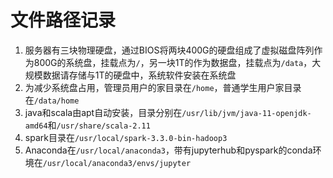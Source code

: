 # 文件路径记录
1. 服务器有三块物理硬盘，通过BIOS将两块400G的硬盘组成了虚拟磁盘阵列作为800G的系统盘，挂载点为`/`，另一块1T的作为数据盘，挂载点为`/data`，大规模数据请存储与1T的硬盘中，系统软件安装在系统盘
2. 为减少系统盘占用，管理员用户的家目录在`/home`，普通学生用户家目录在`/data/home`
3. java和scala由apt自动安装，目录分别在`/usr/lib/jvm/java-11-openjdk-amd64`和`/usr/share/scala-2.11`
4. spark目录在`/usr/local/spark-3.3.0-bin-hadoop3`
5. Anaconda在`/usr/local/anaconda3`，带有jupyterhub和pyspark的conda环境在`/usr/local/anaconda3/envs/jupyter`